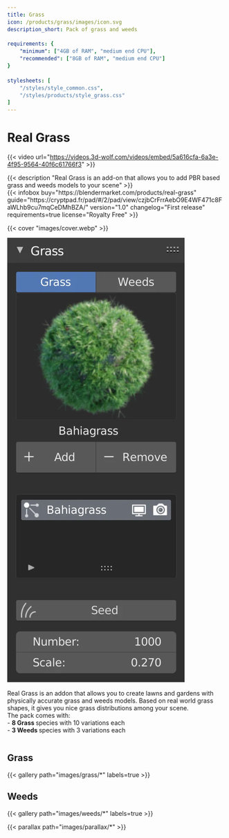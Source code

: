 ```yaml
---
title: Grass
icon: /products/grass/images/icon.svg
description_short: Pack of grass and weeds

requirements: {
    "minimum": ["4GB of RAM", "medium end CPU"],
    "recommended": ["8GB of RAM", "medium end CPU"]
}

stylesheets: [
    "/styles/style_common.css",
    "/styles/products/style_grass.css"
]
---
```


# Real Grass

{{< video url="https://videos.3d-wolf.com/videos/embed/5a616cfa-6a3e-4f95-9564-40f6c61766f3" >}}

<div class="space"></div>

<div class="halfpage">
    <div class="column">
	{{< description "Real Grass is an add-on that allows you to add PBR based grass and weeds models to your scene" >}}
    </div>
    <div class="column">
	{{< infobox
	    buy="https://blendermarket.com/products/real-grass"
	    guide="https://cryptpad.fr/pad/#/2/pad/view/czjbCrFrrAebO9E4WF471c8FaWLhb9cu7mqCeDMhBZA/"
	    version="1.0"
	    changelog="First release"
	    requirements=true
	    license="Royalty Free"
	>}}
    </div>
</div>

<div class="space"></div>

{{< cover "images/cover.webp" >}}

<div class="halfpage">
	<div class="column panel">
		<img class="panels" src="images/panel.webp">
	</div>
	<div class="column desc">
		<p>Real Grass is an addon that allows you to create lawns and gardens with physically accurate grass and weeds models.
Based on real world grass shapes, it gives you nice grass distributions among your scene.<br>
The pack comes with:<br>
- <strong>8 Grass </strong>species with 10 variations each<br>
- <strong>3 Weeds </strong>species with 3 variations each
		</p>
	</div>
</div>

<div class="space"></div>

<h2>Grass</h2>
{{< gallery path="images/grass/*" labels=true >}}

<div class="space"></div>

<h2>Weeds</h2>
{{< gallery path="images/weeds/*" labels=true >}}

{{< parallax path="images/parallax/*" >}}
